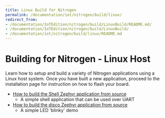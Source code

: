```yaml
---
title: Linux Build for Nitrogen
permalink: /documentation/iot/nitrogen/build/linux/
redirect_from:
- /documentation/IoTEdition/nitrogen/build/LinuxBuild/README.md/
- /documentation/IoTEdition/nitrogen/build/LinuxBuild/
- /documentation/iot/nitrogen/build/linux/README.md
---
```

# Building for Nitrogen - Linux Host

Learn how to setup and build a variety of Nitrogen applications using a Linux host system. Once you have built a new application, proceed to the installation page for instruction on how to flash your board.

- [How to build the Shell Zephyr application from source](build-shell/)
   - A simple shell application that can be used over UART
- [How to build the disco Zephyr application from source](build-blinky/)
   - A simple LED 'blinky' demo
